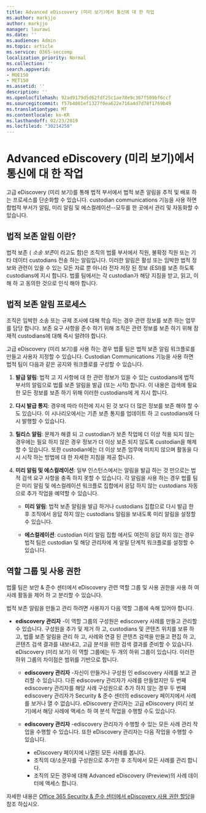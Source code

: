 ```yaml
---
title: Advanced eDiscovery (미리 보기)에서 통신에 대 한 작업
ms.author: markjjo
author: markjjo
manager: laurawi
ms.date: ''
ms.audience: Admin
ms.topic: article
ms.service: O365-seccomp
localization_priority: Normal
ms.collection: ''
search.appverid:
- MOE150
- MET150
ms.assetid: ''
description: ''
ms.openlocfilehash: 92ad9179d5d62fdf25c1ae78e9c367f509bf6ccf
ms.sourcegitcommit: f57b4001ef1327f0ea622e716a4d7d78f1769b49
ms.translationtype: MT
ms.contentlocale: ko-KR
ms.lasthandoff: 02/23/2019
ms.locfileid: "30214258"
---
```

# <a name="work-with-communications-in-advanced-ediscovery-preview"></a>Advanced eDiscovery (미리 보기)에서 통신에 대 한 작업

고급 eDiscovery (미리 보기)를 통해 법적 부서에서 법적 보존 알림을 추적 및 배포 하는 프로세스를 단순화할 수 있습니다. custodian communications 기능을 사용 하면 합법적 부서가 알림, 미리 알림 및 에스컬레이션--모두를 한 곳에서 관리 및 자동화할 수 있습니다.

## <a name="what-is-a-legal-hold-notification"></a>법적 보존 알림 이란?

법적 보존 ( *소송 보존*이 라고도 함)은 조직의 법률 부서에서 직원, 불확정 직원 또는 기타 데이터 custodians 전송 하는 알림입니다. 이러한 알림은 활성 또는 임박한 법적 정보와 관련이 있을 수 있는 모든 자료 뿐 아니라 전자 저장 된 정보 (ESI)를 보존 하도록 custodians에 지시 합니다. 법률 팀에서는 각 custodian가 해당 지침을 받고, 읽고, 이해 하 고 동의한 것으로 인식 해야 합니다.

## <a name="the-legal-hold-notification-process"></a>법적 보존 알림 프로세스

조직은 임박한 소송 또는 규제 조사에 대해 학습 하는 경우 관련 정보를 보존 하는 업무를 담당 합니다. 보존 요구 사항을 준수 하기 위해 조직은 관련 정보를 보존 하기 위해 잠재적 custodians에 대해 즉시 알려야 합니다. 

고급 eDiscovery (미리 보기)를 사용 하는 경우 법률 팀은 법적 보존 알림 워크플로를 만들고 사용자 지정할 수 있습니다. Custodian Communications 기능을 사용 하면 법적 팀이 다음과 같은 공지와 워크플로를 구성할 수 있습니다.

1. **발급 알림**: 법적 고 지 사항에 대 한 관련 정보가 있을 수 있는 custodians에 법적 부서의 알림으로 법률 보존 알림을 발급 (또는 시작) 합니다. 이 내용은 검색에 필요한 모든 정보를 보존 하기 위해 이러한 custodians에 게 지시 합니다. 
   
2.  **다시 발급 통지**: 경우에 따라 이전에 지시 된 것 보다 더 많은 정보를 보존 해야 할 수도 있습니다. 이 시나리오에서는 기존 보존 통지를 업데이트 하 고 custodians에 다시 발행할 수 있습니다.

3.  **릴리스 알림**: 문제가 해결 되 고 custodian가 보존 작업에 더 이상 적용 되지 않는 경우에는 필요 하지 않은 경우 정보가 더 이상 보존 되지 않도록 custodian을 해제할 수 있습니다. 또한 custodian에는 더 이상 보존 업무에 미치지 않으며 활동을 다시 시작 하는 방법에 대 한 자세한 지침을 제공 합니다.

4. **미리 알림 및 에스컬레이션**: 일부 인스턴스에서는 알림을 발급 하는 것 만으로는 법적 검색 요구 사항을 충족 하지 못할 수 있습니다. 각 알림을 사용 하는 경우 법률 팀은 미리 알림 및 에스컬레이션 워크플로 집합에서 응답 하지 않는 custodians 자동으로 추가 작업을 예약할 수 있습니다.

    - **미리 알림**: 법적 보존 알림을 발급 하거나 custodians 집합으로 다시 발급 한 후 조직에서 응답 하지 않는 custodians 알림을 보내도록 미리 알림을 설정할 수 있습니다. 

    - **에스컬레이션**: custodian 미리 알림 집합 에서도 여전히 응답 하지 않는 경우 법적 팀은 custodian 및 해당 관리자에 게 알릴 단계적 워크플로를 설정할 수 있습니다.

## <a name="role-groups-and-permissions"></a>역할 그룹 및 사용 권한 

법률 팀은 보안 & 준수 센터에서 eDiscovery 관련 역할 그룹 및 사용 권한을 사용 하 여 사례 활동을 제어 하 고 분리할 수 있습니다. 

법적 보존 알림을 만들고 관리 하려면 사용자가 다음 역할 그룹에 속해 있어야 합니다.

- **ediscovery 관리자** -이 역할 그룹의 구성원은 ediscovery 사례를 만들고 관리할 수 있습니다. 구성원을 추가 및 제거 하 고, custodians 및 콘텐츠 위치를 보류 하 고, 법률 보존 알림을 관리 하 고, 사례와 연결 된 콘텐츠 검색을 만들고 편집 하 고, 콘텐츠 검색 결과를 내보내고, 고급 분석을 위한 검색 결과를 준비할 수 있습니다. eDiscovery (미리 보기) 이 역할 그룹에는 두 개의 하위 그룹이 있습니다. 이러한 하위 그룹의 차이점은 범위를 기반으로 합니다.

  - **ediscovery 관리자** -자신이 만들거나 구성원 인 ediscovery 사례를 보고 관리할 수 있습니다. 다른 ediscovery 관리자가 사례를 만들었지만 두 번째 ediscovery 관리자를 해당 사례 구성원으로 추가 하지 않는 경우 두 번째 ediscovery 관리자가 Security & 준수 센터의 ediscovery 페이지에서 사례를 보거나 열 수 없습니다. eDiscovery 관리자는 고급 eDiscovery (미리 보기)에서 해당 사례에 액세스 하 여 분석 작업을 수행할 수도 있습니다.

  - **ediscovery 관리자** -ediscovery 관리자가 수행할 수 있는 모든 사례 관리 작업을 수행할 수 있습니다. 또한 eDiscovery 관리자는 다음 작업을 수행할 수 있습니다.
    
    - eDiscovery 페이지에 나열된 모든 사례를 봅니다.
    - 조직의 대/소문자를 구성원으로 추가한 후 조직에서 모든 사례를 관리 합니다.
    - 조직의 모든 경우에 대해 Advanced eDiscovery (Preview)의 사례 데이터에 액세스 합니다.

자세한 내용은 [Office 365 Security & 준수 센터에서 eDiscovery 사용 권한 할당](../assign-ediscovery-permissions.md)을 참조 하십시오.
